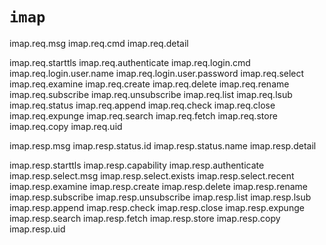 # `imap`

imap.req.msg
imap.req.cmd
imap.req.detail

imap.req.starttls
imap.req.authenticate
imap.req.login.cmd
imap.req.login.user.name
imap.req.login.user.password
imap.req.select
imap.req.examine
imap.req.create
imap.req.delete
imap.req.rename
imap.req.subscribe
imap.req.unsubscribe
imap.req.list
imap.req.lsub
imap.req.status
imap.req.append
imap.req.check
imap.req.close
imap.req.expunge
imap.req.search
imap.req.fetch
imap.req.store
imap.req.copy
imap.req.uid

imap.resp.msg
imap.resp.status.id
imap.resp.status.name
imap.resp.detail

imap.resp.starttls
imap.resp.capability
imap.resp.authenticate
imap.resp.select.msg
imap.resp.select.exists
imap.resp.select.recent
imap.resp.examine
imap.resp.create
imap.resp.delete
imap.resp.rename
imap.resp.subscribe
imap.resp.unsubscribe
imap.resp.list
imap.resp.lsub
imap.resp.append
imap.resp.check
imap.resp.close
imap.resp.expunge
imap.resp.search
imap.resp.fetch
imap.resp.store
imap.resp.copy
imap.resp.uid
